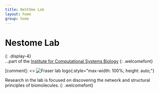 ```yaml
---
title: NeStOme Lab
layout: home
group: home
---
```


# Nestome Lab
{: .display-4}
<br>
...part of the [Institute for Computational Systems Biology](https://www.baumbachlab.net/)
{: .welcomefont}

[comment]: <> ![Fraser lab logo](static/img/logo/jf_retreat_logo.svg){:style="max-width: 100%; height: auto;"}

Research in the lab is focused on discovering the network and structural principles of biomolecules.
{: .welcomefont}
